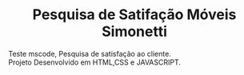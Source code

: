 <h1 align="center"> Pesquisa de Satifação Móveis Simonetti</h1>
<p>
    Teste mscode, Pesquisa de satisfação ao cliente.</br>
    Projeto Desenvolvido em HTML,CSS e JAVASCRIPT.
</p>